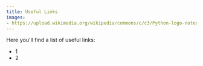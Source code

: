 ```yaml
---
title: Useful Links
images: 
- https://upload.wikimedia.org/wikipedia/commons/c/c3/Python-logo-notext.svg
---
```



Here you'll find a list of useful links:
- 1
- 2